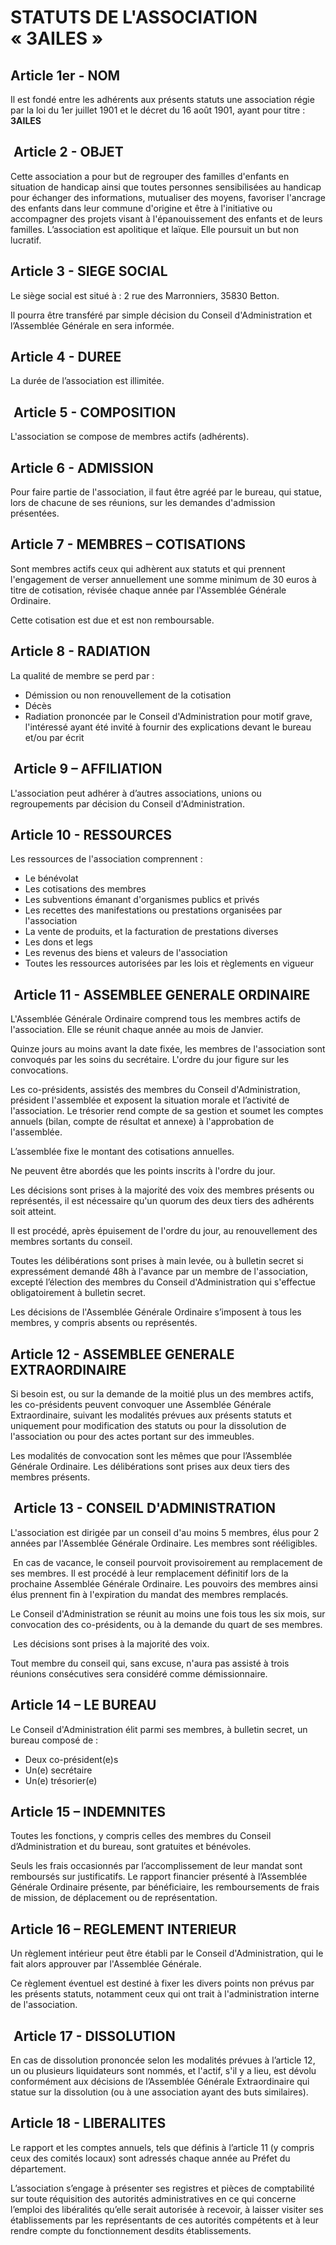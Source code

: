STATUTS DE L'ASSOCIATION « 3AILES »
===================================

Article 1er - NOM  
-----------------

Il est fondé entre les adhérents aux présents statuts une association régie par la loi du 1er juillet 1901 et le décret du 16 août 1901, ayant pour titre : __3AILES__


 Article 2 - OBJET 
-----------------

Cette association a pour but de regrouper des familles d'enfants en situation de handicap ainsi que toutes personnes sensibilisées au handicap pour échanger des informations, mutualiser des moyens, favoriser l'ancrage des enfants dans leur commune d'origine et être à l'initiative ou accompagner des projets visant à l'épanouissement des enfants et de leurs familles. L’association est apolitique et laïque. Elle poursuit un but non lucratif.


Article 3 - SIEGE SOCIAL 
------------------------

Le siège social est situé à : 2 rue des Marronniers, 35830 Betton.  

Il pourra être transféré par simple décision du Conseil d'Administration et l’Assemblée Générale en sera informée. 
 

Article 4 - DUREE
-----------------

La durée de l’association est illimitée. 


 Article 5 - COMPOSITION  
-----------------------

L'association se compose de membres actifs (adhérents).   


Article 6 - ADMISSION  
---------------------

Pour faire partie de l'association, il faut être agréé par le bureau, qui statue, lors de chacune de ses réunions, sur les demandes d'admission présentées.   


Article 7 - MEMBRES – COTISATIONS  
---------------------------------

Sont membres actifs ceux qui adhèrent aux statuts et qui prennent l'engagement de verser annuellement une somme minimum de 30 euros à titre de cotisation, révisée chaque année par l'Assemblée Générale Ordinaire.  

Cette cotisation est due et est non remboursable.


Article 8 - RADIATION  
---------------------

La qualité de membre se perd par :

- Démission ou non renouvellement de la cotisation
- Décès
- Radiation prononcée par le Conseil d'Administration pour motif grave, l'intéressé ayant été invité à fournir des explications devant le bureau et/ou par écrit


 Article 9 – AFFILIATION
-----------------------

L'association peut adhérer à d’autres associations, unions ou regroupements par décision du Conseil d'Administration.


Article 10 - RESSOURCES 
-----------------------

Les ressources de l'association comprennent :

- Le bénévolat
- Les cotisations des membres
- Les subventions émanant d'organismes publics et privés
- Les recettes des manifestations ou prestations organisées par l'association
- La vente de produits, et la facturation de prestations diverses
- Les dons et legs
- Les revenus des biens et valeurs de l'association
- Toutes les ressources autorisées par les lois et règlements en vigueur


 Article 11 - ASSEMBLEE GENERALE ORDINAIRE 
-----------------------------------------

L'Assemblée Générale Ordinaire comprend tous les membres actifs de l'association. Elle se réunit chaque année au mois de Janvier.  

Quinze jours au moins avant la date fixée, les membres de l'association sont convoqués par les soins du secrétaire. L'ordre du jour figure sur les convocations.

Les co-présidents, assistés des membres du Conseil  d'Administration, président l'assemblée et exposent la situation morale et l’activité de l'association. Le trésorier rend compte de sa gestion et soumet les comptes annuels (bilan, compte de résultat et annexe) à l'approbation de l'assemblée.

L’assemblée fixe le montant des cotisations annuelles.

Ne peuvent être abordés que les points inscrits à l'ordre du jour. 

Les décisions sont prises à la majorité des voix des membres présents ou représentés, il est nécessaire qu'un quorum des deux tiers des adhérents soit atteint.

Il est procédé, après épuisement de l'ordre du jour, au renouvellement des membres sortants du conseil. 

Toutes les délibérations sont prises à main levée, ou à bulletin secret si expressément demandé 48h à l'avance par un membre de l'association, excepté l’élection des membres du Conseil d'Administration qui s'effectue obligatoirement à bulletin secret.

Les décisions de l'Assemblée Générale Ordinaire s’imposent à tous les membres, y compris absents ou représentés. 


Article 12 - ASSEMBLEE GENERALE EXTRAORDINAIRE 
----------------------------------------------

Si besoin est, ou sur la demande de la moitié plus un des membres actifs, les co-présidents peuvent convoquer une Assemblée Générale Extraordinaire, suivant les modalités prévues aux présents statuts et uniquement pour modification des statuts ou pour la dissolution de l'association ou pour des actes portant sur des immeubles.

Les modalités de convocation sont les mêmes que pour l’Assemblée Générale Ordinaire.
Les délibérations sont prises aux deux tiers des membres présents. 


 Article 13 - CONSEIL D'ADMINISTRATION 
-------------------------------------

L'association est dirigée par un conseil d'au moins 5 membres, élus pour 2 années par l'Assemblée Générale Ordinaire. Les membres sont rééligibles.

 En cas de vacance, le conseil pourvoit provisoirement au remplacement de ses membres. Il est procédé à leur remplacement définitif lors de la prochaine Assemblée Générale Ordinaire. Les pouvoirs des membres ainsi élus prennent fin à l'expiration du mandat des membres remplacés.

Le Conseil d'Administration se réunit au moins une fois tous les six mois, sur convocation des co-présidents, ou à la demande du quart de ses membres.

 Les décisions sont prises à la majorité des voix.  

Tout membre du conseil qui, sans excuse, n'aura pas assisté à trois réunions consécutives sera considéré comme démissionnaire.  


Article 14 – LE BUREAU 
----------------------

Le Conseil d'Administration élit parmi ses membres, à bulletin secret, un bureau composé de :

- Deux co-président(e)s
- Un(e) secrétaire
- Un(e) trésorier(e)


Article 15 – INDEMNITES
-----------------------

Toutes les fonctions, y compris celles des membres du Conseil d’Administration et du bureau, sont gratuites et bénévoles.

Seuls les frais occasionnés par l’accomplissement de leur mandat sont remboursés sur justificatifs. Le rapport financier présenté à l’Assemblée Générale Ordinaire présente, par bénéficiaire, les remboursements de frais de mission, de déplacement ou de représentation.


Article 16 – REGLEMENT INTERIEUR 
--------------------------------

Un règlement intérieur peut être établi par le Conseil d'Administration, qui le fait alors approuver par l'Assemblée Générale.  

Ce règlement éventuel est destiné à fixer les divers points non prévus par les présents statuts, notamment ceux qui ont trait à l'administration interne de l'association. 


 Article 17 - DISSOLUTION 
------------------------

En cas de dissolution prononcée selon les modalités prévues à l’article 12, un ou plusieurs liquidateurs sont nommés, et l'actif, s'il y a lieu, est dévolu conformément aux décisions de l’Assemblée Générale Extraordinaire qui statue sur la dissolution (ou à une association ayant des buts similaires). 


Article 18 - LIBERALITES
------------------------

Le rapport et les comptes annuels, tels que définis à l’article 11 (y compris ceux des comités locaux) sont adressés chaque année au Préfet du département.

L’association s’engage à présenter ses registres et pièces de comptabilité sur toute réquisition des autorités administratives en ce qui concerne l’emploi des libéralités qu’elle serait autorisée à recevoir, à laisser visiter ses établissements par les représentants de ces autorités compétents et à leur rendre compte du fonctionnement desdits établissements.
